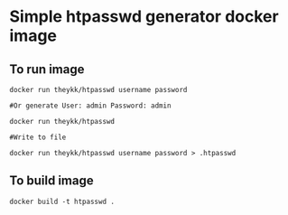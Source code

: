 <!--
 Copyright 2020 Kaan Karakaya
 
 Licensed under the Apache License, Version 2.0 (the "License");
 you may not use this file except in compliance with the License.
 You may obtain a copy of the License at
 
     http://www.apache.org/licenses/LICENSE-2.0
 
 Unless required by applicable law or agreed to in writing, software
 distributed under the License is distributed on an "AS IS" BASIS,
 WITHOUT WARRANTIES OR CONDITIONS OF ANY KIND, either express or implied.
 See the License for the specific language governing permissions and
 limitations under the License.
-->

# Simple htpasswd generator docker image

## To run image

```
docker run theykk/htpasswd username password

#Or generate User: admin Password: admin 

docker run theykk/htpasswd

#Write to file

docker run theykk/htpasswd username password > .htpasswd
```

## To build image
```
docker build -t htpasswd .
```